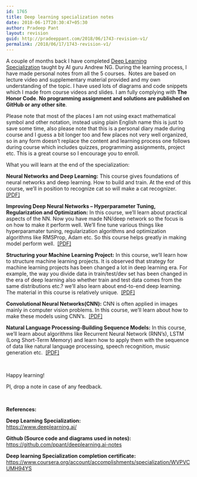 ```yaml
---
id: 1765
title: Deep learning specialization notes
date: 2018-06-17T20:30:47+05:30
author: Pradeep Pant
layout: revision
guid: http://pradeeppant.com/2018/06/1743-revision-v1/
permalink: /2018/06/17/1743-revision-v1/
---
```

A couple of months back I have completed [Deep Learning Specialization](https://www.deeplearning.ai/) taught by AI guru Andrew NG. During the learning process, I have made personal notes from all the 5 courses.  Notes are based on lecture video and supplementary material provided and my own understanding of the topic. I have used lots of diagrams and code snippets which I made from course videos and slides. I am fully complying with **The Honor Code**. **No programming assignment and solutions are published on GitHub or any other site**.

Please note that most of the places I am not using exact mathematical symbol and other notation, instead using plain English name this is just to save some time, also please note that this is a personal diary made during course and I guess a bit longer too and few places not very well organized, so in any form doesn&#8217;t replace the content and learning process one follows during course which includes quizzes, programming assignments, project etc. This is a great course so I encourage you to enroll.

What you will learn at the end of the specialization:

**Neural Networks and Deep Learning:** This course gives foundations of neural networks and deep learning. How to build and train. At the end of this course, we&#8217;ll in position to recognize cat so will make a cat recognizer.  [[PDF]](http://pradeeppant.com/wp-content/uploads/2018/06/Neural-Networks-and-Deep-Learning.pdf)

**Improving Deep Neural Networks &#8211; Hyperparameter Tuning, Regularization and Optimization:** In this course, we&#8217;ll learn about practical aspects of the NN. Now you have made NN/deep network so the focus is on how to make it perform well. We&#8217;ll fine tune various things like hyperparamater tuning, regularization algorithms and optimization algorithms like RMSProp, Adam etc. So this course helps greatly in making model perform well.  [[PDF]](http://pradeeppant.com/wp-content/uploads/2018/06/Improving-Deep-Neural-Networks.pdf)

**Structuring your Machine Learning Project:** In this course, we&#8217;ll learn how to structure machine learning projects. It is observed that strategy for machine learning projects has been changed a lot in deep learning era. For example, the way you divide data in train/test/dev set has been changed in the era of deep learning also whether train and test data comes from the same distributions etc.? we&#8217;ll also learn about end-to-end deep learning. The material in this course is relatively unique.  [[PDF]](http://pradeeppant.com/wp-content/uploads/2018/06/Structuring-your-Machine-Learning-Project.pdf)

**Convolutional Neural Networks(CNN):** CNN is often applied in images mainly in computer vision problems. In this course, we&#8217;ll learn about how to make these models using CNN&#8217;s.  [[PDF]](http://pradeeppant.com/wp-content/uploads/2018/06/Convolutional-Neural-Networks-CNN.pdf)

**Natural Language Processing-Building Sequence Models:** In this course, we&#8217;ll learn about algorithms like Recurrent Neural Network (RNN&#8217;s), LSTM (Long Short-Term Memory) and learn how to apply them with the sequence of data like natural language processing, speech recognition, music generation etc.  [[PDF]](http://pradeeppant.com/wp-content/uploads/2018/06/Natural-Language-Processing-Building-Sequence-Models.pdf)

&nbsp;

Happy learning!

Pl, drop a note in case of any feedback.

&nbsp;

**References:**

**Deep Learning Specialization:**  
<https://www.deeplearning.ai/>

**Github (Source code and diagrams used in notes):**  
<https://github.com/ppant/deeplearning.ai-notes>

**Deep learning Specialization completion certificate:** <https://www.coursera.org/account/accomplishments/specialization/WVPVCUMH94YS>

&nbsp;
